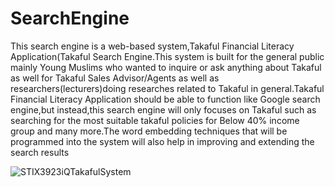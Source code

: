 # SearchEngine
This search engine is a web-based system,Takaful Financial Literacy Application(Takaful Search Engine.This system is built for the general public mainly Young Muslims who wanted to inquire or ask anything about Takaful as well for Takaful Sales Advisor/Agents as well as researchers(lecturers)doing researches related to Takaful in general.Takaful Financial Literacy Application should be able to function like Google search engine,but instead,this search engine will only focuses on Takaful such as searching for the most suitable takaful policies for Below 40% income group and many more.The word embedding techniques that will be programmed into  the system will also help in improving and extending the search results

![STIX3923iQTakafulSystem](/SearchEngine/STIX3923_Project2_Poster.jpg?raw=true "System Poster")
